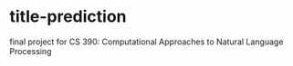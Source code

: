 # title-prediction
final project for CS 390: Computational Approaches to Natural Language Processing

